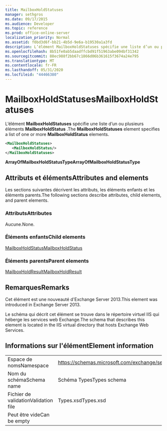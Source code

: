 ```yaml
---
title: MailboxHoldStatuses
manager: sethgros
ms.date: 09/17/2015
ms.audience: Developer
ms.topic: reference
ms.prod: office-online-server
localization_priority: Normal
ms.assetid: f0bd3d6f-bb21-4b5d-9e6a-b19530a1a3fd
description: L’élément MailboxHoldStatuses spécifie une liste d’un ou plusieurs éléments MailboxHoldStatus.
ms.openlocfilehash: 8b51fe0ab5daadffcbd91f51963abe094bf31342
ms.sourcegitcommit: 88ec988f2bb67c1866d06b361615f3674a24e795
ms.translationtype: MT
ms.contentlocale: fr-FR
ms.lasthandoff: 05/31/2020
ms.locfileid: "44466380"
---
```

# <a name="mailboxholdstatuses"></a><span data-ttu-id="f2f39-103">MailboxHoldStatuses</span><span class="sxs-lookup"><span data-stu-id="f2f39-103">MailboxHoldStatuses</span></span>

<span data-ttu-id="f2f39-104">L’élément **MailboxHoldStatuses** spécifie une liste d’un ou plusieurs éléments **MailboxHoldStatus** .</span><span class="sxs-lookup"><span data-stu-id="f2f39-104">The **MailboxHoldStatuses** element specifies a list of one or more **MailboxHoldStatus** elements.</span></span> 
  
```XML
<MailboxHoldStatuses>
   <MailboxHoldStatus/>
</MailboxHoldStatuses>
```

<span data-ttu-id="f2f39-105">**ArrayOfMailboxHoldStatusType**</span><span class="sxs-lookup"><span data-stu-id="f2f39-105">**ArrayOfMailboxHoldStatusType**</span></span>

## <a name="attributes-and-elements"></a><span data-ttu-id="f2f39-106">Attributs et éléments</span><span class="sxs-lookup"><span data-stu-id="f2f39-106">Attributes and elements</span></span>

<span data-ttu-id="f2f39-107">Les sections suivantes décrivent les attributs, les éléments enfants et les éléments parents.</span><span class="sxs-lookup"><span data-stu-id="f2f39-107">The following sections describe attributes, child elements, and parent elements.</span></span>
  
### <a name="attributes"></a><span data-ttu-id="f2f39-108">Attributs</span><span class="sxs-lookup"><span data-stu-id="f2f39-108">Attributes</span></span>

<span data-ttu-id="f2f39-109">Aucune.</span><span class="sxs-lookup"><span data-stu-id="f2f39-109">None.</span></span>
  
### <a name="child-elements"></a><span data-ttu-id="f2f39-110">Éléments enfants</span><span class="sxs-lookup"><span data-stu-id="f2f39-110">Child elements</span></span>

[<span data-ttu-id="f2f39-111">MailboxHoldStatus</span><span class="sxs-lookup"><span data-stu-id="f2f39-111">MailboxHoldStatus</span></span>](mailboxholdstatus.md)
  
### <a name="parent-elements"></a><span data-ttu-id="f2f39-112">Éléments parents</span><span class="sxs-lookup"><span data-stu-id="f2f39-112">Parent elements</span></span>

[<span data-ttu-id="f2f39-113">MailboxHoldResult</span><span class="sxs-lookup"><span data-stu-id="f2f39-113">MailboxHoldResult</span></span>](mailboxholdresult.md)
  
## <a name="remarks"></a><span data-ttu-id="f2f39-114">Remarques</span><span class="sxs-lookup"><span data-stu-id="f2f39-114">Remarks</span></span>

<span data-ttu-id="f2f39-115">Cet élément est une nouveauté d'Exchange Server 2013.</span><span class="sxs-lookup"><span data-stu-id="f2f39-115">This element was introduced in Exchange Server 2013.</span></span>
  
<span data-ttu-id="f2f39-116">Le schéma qui décrit cet élément se trouve dans le répertoire virtuel IIS qui héberge les services web Exchange.</span><span class="sxs-lookup"><span data-stu-id="f2f39-116">The schema that describes this element is located in the IIS virtual directory that hosts Exchange Web Services.</span></span>
  
## <a name="element-information"></a><span data-ttu-id="f2f39-117">Informations sur l'élément</span><span class="sxs-lookup"><span data-stu-id="f2f39-117">Element information</span></span>

|||
|:-----|:-----|
|<span data-ttu-id="f2f39-118">Espace de noms</span><span class="sxs-lookup"><span data-stu-id="f2f39-118">Namespace</span></span>  <br/> |https://schemas.microsoft.com/exchange/services/2006/types  <br/> |
|<span data-ttu-id="f2f39-119">Nom du schéma</span><span class="sxs-lookup"><span data-stu-id="f2f39-119">Schema name</span></span>  <br/> |<span data-ttu-id="f2f39-120">Schéma Types</span><span class="sxs-lookup"><span data-stu-id="f2f39-120">Types schema</span></span>  <br/> |
|<span data-ttu-id="f2f39-121">Fichier de validation</span><span class="sxs-lookup"><span data-stu-id="f2f39-121">Validation file</span></span>  <br/> |<span data-ttu-id="f2f39-122">Types.xsd</span><span class="sxs-lookup"><span data-stu-id="f2f39-122">Types.xsd</span></span>  <br/> |
|<span data-ttu-id="f2f39-123">Peut être vide</span><span class="sxs-lookup"><span data-stu-id="f2f39-123">Can be empty</span></span>  <br/> ||
   

